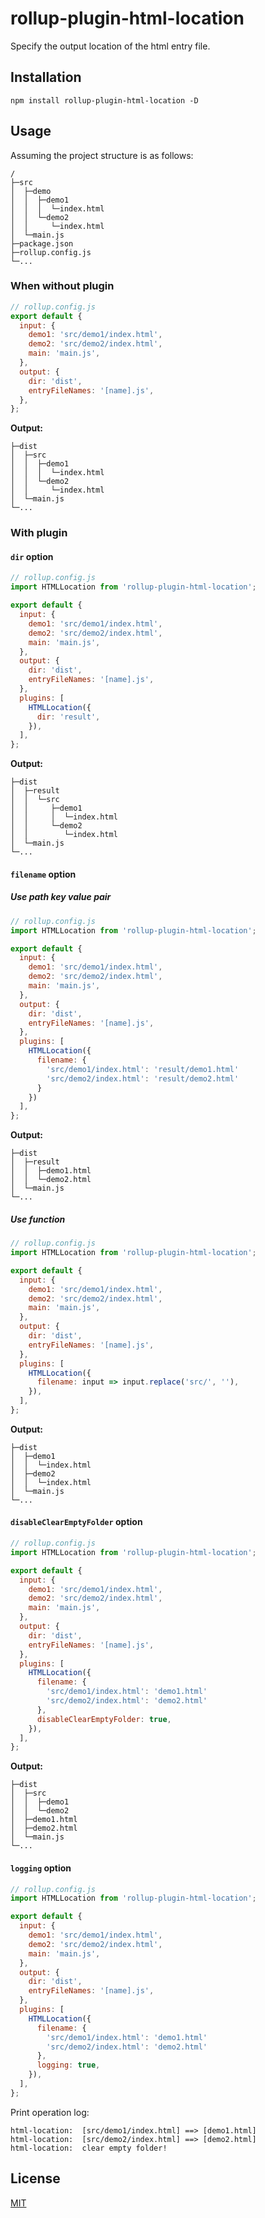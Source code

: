 # rollup-plugin-html-location

Specify the output location of the html entry file.

## Installation

```shell
npm install rollup-plugin-html-location -D
```

## Usage

Assuming the project structure is as follows:

```
/
├─src
│  ├─demo
│  │  ├─demo1
│  │  │  └─index.html
│  │  └─demo2
│  │     └─index.html
│  └─main.js
├─package.json
├─rollup.config.js
└─...
```

### When without plugin

```javascript
// rollup.config.js
export default {
  input: {
    demo1: 'src/demo1/index.html',
    demo2: 'src/demo2/index.html',
    main: 'main.js',
  },
  output: {
    dir: 'dist',
    entryFileNames: '[name].js',
  },
};
```

**Output:**

```
├─dist
│  ├─src
│  │  ├─demo1
│  │  │  └─index.html
│  │  └─demo2
│  │     └─index.html
│  └─main.js
└─...
```

### With plugin

#### `dir` option

```javascript
// rollup.config.js
import HTMLLocation from 'rollup-plugin-html-location';

export default {
  input: {
    demo1: 'src/demo1/index.html',
    demo2: 'src/demo2/index.html',
    main: 'main.js',
  },
  output: {
    dir: 'dist',
    entryFileNames: '[name].js',
  },
  plugins: [
    HTMLLocation({
      dir: 'result',
    }),
  ],
};
```

**Output:**

```
├─dist
│  ├─result
│  │  └─src
│  │     ├─demo1
│  │     │  └─index.html
│  │     └─demo2
│  │        └─index.html
│  └─main.js
└─...
```

#### `filename` option

##### Use path key value pair

```javascript
// rollup.config.js
import HTMLLocation from 'rollup-plugin-html-location';

export default {
  input: {
    demo1: 'src/demo1/index.html',
    demo2: 'src/demo2/index.html',
    main: 'main.js',
  },
  output: {
    dir: 'dist',
    entryFileNames: '[name].js',
  },
  plugins: [
    HTMLLocation({
      filename: {
        'src/demo1/index.html': 'result/demo1.html'
        'src/demo2/index.html': 'result/demo2.html'
      }
    })
  ],
};
```

**Output:**

```
├─dist
│  ├─result
│  │  ├─demo1.html
│  │  └─demo2.html
│  └─main.js
└─...
```

##### Use function

```javascript
// rollup.config.js
import HTMLLocation from 'rollup-plugin-html-location';

export default {
  input: {
    demo1: 'src/demo1/index.html',
    demo2: 'src/demo2/index.html',
    main: 'main.js',
  },
  output: {
    dir: 'dist',
    entryFileNames: '[name].js',
  },
  plugins: [
    HTMLLocation({
      filename: input => input.replace('src/', ''),
    }),
  ],
};
```

**Output:**

```
├─dist
│  ├─demo1
│  │  └─index.html
│  ├─demo2
│  │  └─index.html
│  └─main.js
└─...
```

#### `disableClearEmptyFolder` option

```javascript
// rollup.config.js
import HTMLLocation from 'rollup-plugin-html-location';

export default {
  input: {
    demo1: 'src/demo1/index.html',
    demo2: 'src/demo2/index.html',
    main: 'main.js',
  },
  output: {
    dir: 'dist',
    entryFileNames: '[name].js',
  },
  plugins: [
    HTMLLocation({
      filename: {
        'src/demo1/index.html': 'demo1.html'
        'src/demo2/index.html': 'demo2.html'
      },
      disableClearEmptyFolder: true,
    }),
  ],
};
```

**Output:**

```
├─dist
│  ├─src
│  │  ├─demo1
│  │  └─demo2
│  ├─demo1.html
│  ├─demo2.html
│  └─main.js
└─...
```

#### `logging` option

```javascript
// rollup.config.js
import HTMLLocation from 'rollup-plugin-html-location';

export default {
  input: {
    demo1: 'src/demo1/index.html',
    demo2: 'src/demo2/index.html',
    main: 'main.js',
  },
  output: {
    dir: 'dist',
    entryFileNames: '[name].js',
  },
  plugins: [
    HTMLLocation({
      filename: {
        'src/demo1/index.html': 'demo1.html'
        'src/demo2/index.html': 'demo2.html'
      },
      logging: true,
    }),
  ],
};
```

Print operation log:

```shell
html-location:  [src/demo1/index.html] ==> [demo1.html]
html-location:  [src/demo2/index.html] ==> [demo2.html]
html-location:  clear empty folder!
```

## License

[MIT](./LICENSE)
